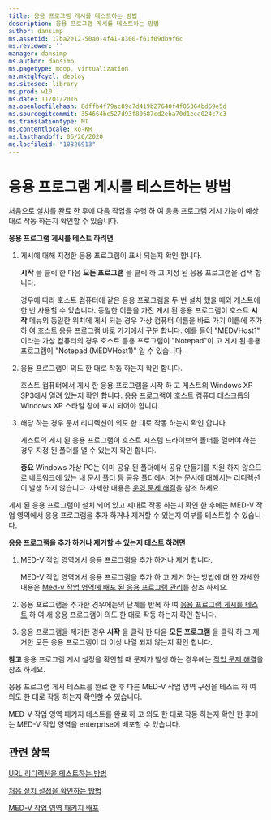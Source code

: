 ```yaml
---
title: 응용 프로그램 게시를 테스트하는 방법
description: 응용 프로그램 게시를 테스트하는 방법
author: dansimp
ms.assetid: 17ba2e12-50a0-4f41-8300-f61f09db9f6c
ms.reviewer: ''
manager: dansimp
ms.author: dansimp
ms.pagetype: mdop, virtualization
ms.mktglfcycl: deploy
ms.sitesec: library
ms.prod: w10
ms.date: 11/01/2016
ms.openlocfilehash: 8dffb4f79ac89c7d419b27640f4f05364bd69e5d
ms.sourcegitcommit: 354664bc527d93f80687cd2eba70d1eea024c7c3
ms.translationtype: MT
ms.contentlocale: ko-KR
ms.lasthandoff: 06/26/2020
ms.locfileid: "10826913"
---
```

# 응용 프로그램 게시를 테스트하는 방법


처음으로 설치를 완료 한 후에 다음 작업을 수행 하 여 응용 프로그램 게시 기능이 예상 대로 작동 하는지 확인할 수 있습니다.

<a href="" id="bkmk-apppub"></a>**응용 프로그램 게시를 테스트 하려면**

1.  게시에 대해 지정한 응용 프로그램이 표시 되는지 확인 합니다.

    **시작** 을 클릭 한 다음 **모든 프로그램** 을 클릭 하 고 지정 된 응용 프로그램을 검색 합니다.

    경우에 따라 호스트 컴퓨터에 같은 응용 프로그램을 두 번 설치 했을 때와 게스트에 한 번 사용할 수 있습니다. 동일한 이름을 가진 게시 된 응용 프로그램이 호스트 **시작** 메뉴의 동일한 위치에 게시 되는 경우 가상 컴퓨터 이름을 바로 가기 이름에 추가 하 여 호스트 응용 프로그램 바로 가기에서 구분 합니다. 예를 들어 "MEDVHost1" 이라는 가상 컴퓨터의 경우 호스트 응용 프로그램이 "Notepad"이 고 게시 된 응용 프로그램이 "Notepad (MEDVHost1)" 일 수 있습니다.

2.  응용 프로그램이 의도 한 대로 작동 하는지 확인 합니다.

    호스트 컴퓨터에서 게시 한 응용 프로그램을 시작 하 고 게스트의 Windows XP SP3에서 열려 있는지 확인 합니다. 응용 프로그램이 호스트 컴퓨터 데스크톱의 Windows XP 스타일 창에 표시 되어야 합니다.

3.  해당 하는 경우 문서 리디렉션이 의도 한 대로 작동 하는지 확인 합니다.

    게스트의 게시 된 응용 프로그램이 호스트 시스템 드라이브의 폴더를 열어야 하는 경우 지정 된 폴더를 열 수 있는지 확인 합니다.

    **중요**  Windows 가상 PC는 이미 공유 된 폴더에서 공유 만들기를 지원 하지 않으므로 네트워크에 있는 내 문서 폴더 등 공유 폴더에서 여는 문서에 대해서는 리디렉션이 발생 하지 않습니다. 자세한 내용은 [운영 문제 해결](operations-troubleshooting-medv2.md)을 참조 하세요.

게시 된 응용 프로그램이 설치 되어 있고 제대로 작동 하는지 확인 한 후에는 MED-V 작업 영역에서 응용 프로그램을 추가 하거나 제거할 수 있는지 여부를 테스트할 수 있습니다.

**응용 프로그램을 추가 하거나 제거할 수 있는지 테스트 하려면**

1.  MED-V 작업 영역에서 응용 프로그램을 추가 하거나 제거 합니다.

    MED-V 작업 영역에서 응용 프로그램을 추가 하 고 제거 하는 방법에 대 한 자세한 내용은 [Med-v 작업 영역에 배포 된 응용 프로그램 관리](managing-applications-deployed-to-med-v-workspaces.md)를 참조 하세요.

2.  응용 프로그램을 추가한 경우에는의 단계를 반복 하 여 [응용 프로그램 게시를 테스트](#bkmk-apppub) 하 여 새 응용 프로그램이 의도 한 대로 작동 하는지 확인 합니다.

3.  응용 프로그램을 제거한 경우 **시작** 을 클릭 한 다음 **모든 프로그램** 을 클릭 하 고 제거한 모든 응용 프로그램이 더 이상 나열 되지 않는지 확인 합니다.

**참고**  응용 프로그램 게시 설정을 확인할 때 문제가 발생 하는 경우에는 [작업 문제 해결](operations-troubleshooting-medv2.md)을 참조 하세요.

응용 프로그램 게시 테스트를 완료 한 후 다른 MED-V 작업 영역 구성을 테스트 하 여 의도 한 대로 작동 하는지 확인할 수 있습니다.

MED-V 작업 영역 패키지 테스트를 완료 하 고 의도 한 대로 작동 하는지 확인 한 후에는 MED-V 작업 영역을 enterprise에 배포할 수 있습니다.

## 관련 항목

[URL 리디렉션을 테스트하는 방법](how-to-test-url-redirection.md)

[처음 설치 설정을 확인하는 방법](how-to-verify-first-time-setup-settings.md)

[MED-V 작업 영역 패키지 배포](deploying-the-med-v-workspace-package.md)

 

 





